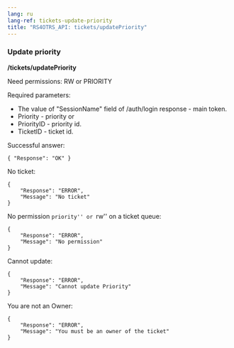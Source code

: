 ```yaml
---
lang: ru
lang-ref: tickets-update-priority
title: "RS4OTRS_API: tickets/updatePriority"
---
```


### Update priority

**/tickets/updatePriority**

Need permissions: RW or PRIORITY

Required parameters:

- The value of "SessionName" field of /auth/login response - main token.
- Priority - priority or
- PriorityID - priority id.
- TicketID - ticket id.

Successful answer:

```
{ "Response": "OK" }
```

No ticket:

```
{
    "Response": "ERROR",
    "Message": "No ticket"
}
```

No permission ``priority'' or ``rw'' on a ticket queue:

```
{
    "Response": "ERROR",
    "Message": "No permission"
}
```

Cannot update:

```
{
    "Response": "ERROR",
    "Message": "Cannot update Priority"
}
```

You are not an Owner:

```
{
    "Response": "ERROR",
    "Message": "You must be an owner of the ticket"
}
```
